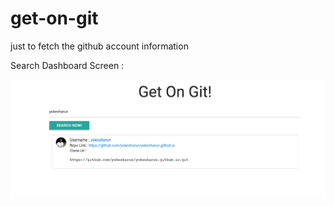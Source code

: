 # get-on-git
just to fetch the github account information

Search Dashboard Screen :

![alt tag](https://github.com/yokesharun/get-on-git/blob/master/screenshots/screencapture.png)

